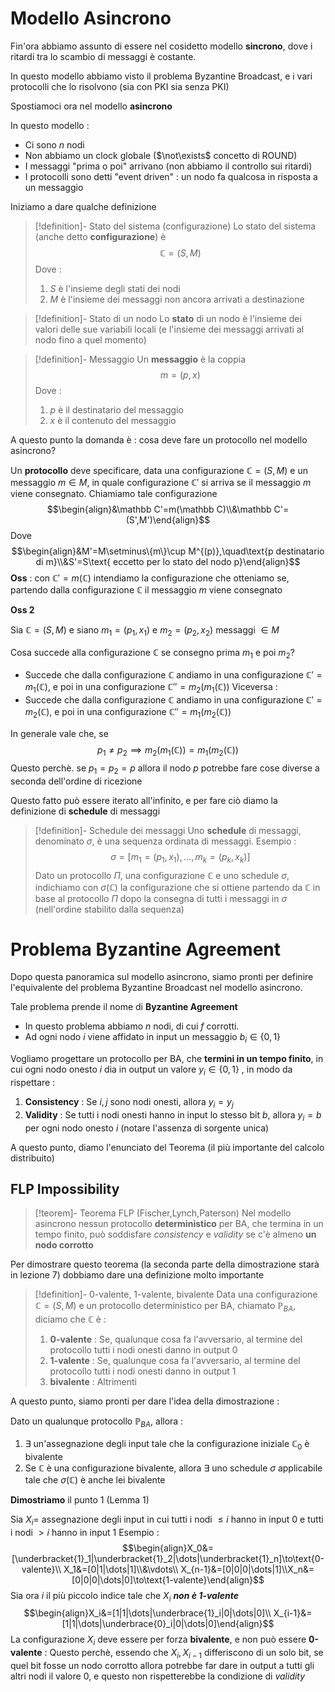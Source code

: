 # Modello Asincrono

Fin'ora abbiamo assunto di essere nel cosidetto modello **sincrono**, dove i ritardi tra lo scambio di messaggi è costante.

In questo modello abbiamo visto il problema Byzantine Broadcast, e i vari protocolli che lo risolvono (sia con PKI sia senza PKI)

Spostiamoci ora nel modello **asincrono**

In questo modello : 
- Ci sono $n$ nodi
- Non abbiamo un clock globale ($\not\exists$ concetto di ROUND)
- I messaggi "prima o poi" arrivano (non abbiamo il controllo sui ritardi)
- I protocolli sono detti "event driven" : un nodo fa qualcosa in risposta a un messaggio

Iniziamo a dare qualche definizione

>[!definition]- Stato del sistema (configurazione)
>Lo stato del sistema (anche detto **configurazione**) è $$\mathbb C=(S,M)$$
>Dove : 
>1. $S$ è l'insieme degli stati dei nodi
>2. $M$ è l'insieme dei messaggi non ancora arrivati a destinazione

>[!definition]- Stato di un nodo
>Lo **stato** di un nodo è l'insieme dei valori delle sue variabili locali (e l'insieme dei messaggi arrivati al nodo fino a quel momento)

>[!definition]- Messaggio
>Un **messaggio** è la coppia $$m=(p,x)$$
>Dove : 
>1. $p$ è il destinatario del messaggio
>2. $x$ è il contenuto del messaggio

A questo punto la domanda è : cosa deve fare un protocollo nel modello asincrono?

Un **protocollo** deve specificare, data una configurazione $\mathbb C=(S,M)$ e un messaggio $m\in M$, in quale configurazione $\mathbb C'$ si arriva se il messaggio $m$ viene consegnato. Chiamiamo tale configurazione $$\begin{align}&\mathbb C'=m(\mathbb C)\\&\mathbb C'=(S',M')\end{align}$$
Dove $$\begin{align}&M'=M\setminus\{m\}\cup M^{(p)},\quad\text{p destinatario di m}\\&S'=S\text{ eccetto per lo stato del nodo p}\end{align}$$
**Oss** : con $\mathbb C'=m(\mathbb C)$ intendiamo la configurazione che otteniamo se, partendo dalla configurazione $\mathbb C$ il messaggio $m$ viene consegnato

**Oss 2**

Sia $\mathbb C=(S,M)$ e siano $m_1=(p_1,x_1)$ e $m_2=(p_2,x_2)$ messaggi $\in M$

Cosa succede alla configurazione $\mathbb C$ se consegno prima $m_1$ e poi $m_2$? 
- Succede che dalla configurazione $\mathbb C$ andiamo in una configurazione $\mathbb C'=m_1(\mathbb C)$, e poi in una configurazione $\mathbb C''=m_2(m_1(\mathbb C))$ 
Viceversa : 
- Succede che dalla configurazione $\mathbb C$ andiamo in una configurazione $\mathbb C'=m_2(\mathbb C)$, e poi in una configurazione $\mathbb C''=m_1(m_2(\mathbb C))$ 

In generale vale che, se $$p_1\neq p_2\implies m_2(m_1(\mathbb C))=m_1(m_2(\mathbb 
C))$$
Questo perchè. se $p_1=p_2=p$ allora il nodo $p$ potrebbe fare cose diverse a seconda dell'ordine di ricezione

Questo fatto può essere iterato all'infinito, e per fare ciò diamo la definizione di **schedule** di messaggi

>[!definition]- Schedule dei messaggi
>Uno **schedule** di messaggi, denominato $\sigma$, è una sequenza ordinata di messaggi. 
>Esempio : $$\sigma=[m_1=(p_1,x_1),\dots,m_k=(p_k,x_k)]$$
>Dato un protocollo $\Pi$, una configurazione $\mathbb C$ e uno schedule $\sigma$, indichiamo con $\sigma(\mathbb C)$ la configurazione che si ottiene partendo da $\mathbb C$ in base al protocollo $\Pi$ dopo la consegna di tutti i messaggi in $\sigma$ (nell'ordine stabilito dalla sequenza)

# Problema Byzantine Agreement

Dopo questa panoramica sul modello asincrono, siamo pronti per definire l'equivalente del problema Byzantine Broadcast nel modello asincrono.

Tale problema prende il nome di **Byzantine Agreement**

- In questo problema abbiamo $n$ nodi, di cui $f$ corrotti.
- Ad ogni nodo $i$ viene affidato in input un messaggio $b_i\in\{0,1\}$

Vogliamo progettare un protocollo per BA, che **termini in un tempo finito**, in cui ogni nodo onesto $i$ dia in output un valore $y_i\in\{0,1\}$ , in modo da rispettare :
1. **Consistency** : Se $i,j$ sono nodi onesti, allora $y_i=y_j$
2. **Validity** : Se tutti i nodi onesti hanno in input lo stesso bit $b$, allora $y_i=b$ per ogni nodo onesto $i$ (notare l'assenza di sorgente unica)

A questo punto, diamo l'enunciato del Teorema (il più importante del calcolo distribuito)

## FLP Impossibility

>[!teorem]- Teorema FLP (Fischer,Lynch,Paterson)
>Nel modello asincrono nessun protocollo **deterministico** per BA, che termina in un tempo finito, può soddisfare *consistency* e *validity* se c'è almeno **un nodo corrotto**

Per dimostrare questo teorema (la seconda parte della dimostrazione starà in lezione 7) dobbiamo dare una definizione molto importante

>[!definition]- 0-valente, 1-valente, bivalente
>Data una configurazione $\mathbb C=(S,M)$ e un protocollo deterministico per BA, chiamato $\mathbb P_{BA}$, diciamo che $\mathbb C$ è : 
>1. **0-valente** : Se, qualunque cosa fa l'avversario, al termine del protocollo tutti i nodi onesti danno in output $0$
>2. **1-valente** : Se, qualunque cosa fa l'avversario, al termine del protocollo tutti i nodi onesti danno in output $1$
>3. **bivalente** : Altrimenti

A questo punto, siamo pronti per dare l'idea della dimostrazione :

Dato un qualunque protocollo $\mathbb P_{BA}$, allora : 
1. $\exists$ un'assegnazione degli input tale che la configurazione iniziale $\mathbb C_0$ è bivalente
2. Se $\mathbb C$ è una configurazione bivalente, allora $\exists$ uno schedule $\sigma$ applicabile tale che $\sigma(\mathbb C)$ è anche lei bivalente

**Dimostriamo** il punto 1 (Lemma 1)

Sia $X_i$= assegnazione degli input in cui tutti i nodi $\leq i$ hanno in input $0$ e tutti i nodi $\gt i$ hanno in input 1
Esempio : $$\begin{align}X_0&=[\underbracket{1}_1|\underbracket{1}_2|\dots|\underbracket{1}_n]\to\text{0-valente}\\ X_1&=[0|1|\dots|1]\\&\vdots\\ X_{n-1}&=[0|0|0|\dots|1]\\X_n&=[0|0|0|\dots|0]\to\text{1-valente}\end{align}$$
Sia ora $i$ il più piccolo indice tale che $X_i$ ***non è 1-valente***
$$\begin{align}X_i&=[1|1|\dots|\underbrace{1}_i|0|\dots|0]\\ X_{i-1}&=[1|1|\dots|\underbrace{0}_i|0|\dots|0]\end{align}$$
La configurazione $X_i$ deve essere per forza **bivalente**, e non può essere **0-valente** : Questo perchè, essendo che $X_i,X_{i-1}$ differiscono di un solo bit, se quel bit fosse un nodo corrotto allora potrebbe far dare in output a tutti gli altri nodi il valore $0$, e questo non rispetterebbe la condizione di *validity*


